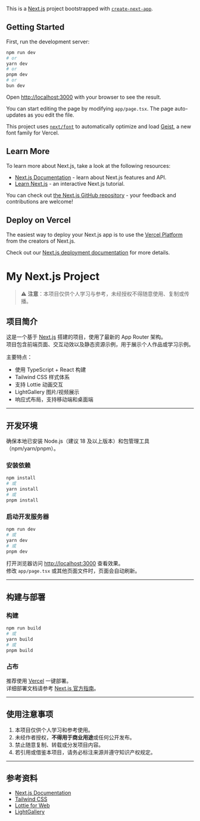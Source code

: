 This is a [Next.js](https://nextjs.org) project bootstrapped with [`create-next-app`](https://nextjs.org/docs/app/api-reference/cli/create-next-app).

## Getting Started

First, run the development server:

```bash
npm run dev
# or
yarn dev
# or
pnpm dev
# or
bun dev
```

Open [http://localhost:3000](http://localhost:3000) with your browser to see the result.

You can start editing the page by modifying `app/page.tsx`. The page auto-updates as you edit the file.

This project uses [`next/font`](https://nextjs.org/docs/app/building-your-application/optimizing/fonts) to automatically optimize and load [Geist](https://vercel.com/font), a new font family for Vercel.

## Learn More

To learn more about Next.js, take a look at the following resources:

- [Next.js Documentation](https://nextjs.org/docs) - learn about Next.js features and API.
- [Learn Next.js](https://nextjs.org/learn) - an interactive Next.js tutorial.

You can check out [the Next.js GitHub repository](https://github.com/vercel/next.js) - your feedback and contributions are welcome!

## Deploy on Vercel

The easiest way to deploy your Next.js app is to use the [Vercel Platform](https://vercel.com/new?utm_medium=default-template&filter=next.js&utm_source=create-next-app&utm_campaign=create-next-app-readme) from the creators of Next.js.

Check out our [Next.js deployment documentation](https://nextjs.org/docs/app/building-your-application/deploying) for more details.

# My Next.js Project

> ⚠️ **注意**：本项目仅供个人学习与参考，未经授权不得随意使用、复制或传播。

## 项目简介

这是一个基于 [Next.js](https://nextjs.org) 搭建的项目，使用了最新的 App Router 架构。  
项目包含前端页面、交互动效以及静态资源示例，用于展示个人作品或学习示例。

主要特点：

- 使用 TypeScript + React 构建
- Tailwind CSS 样式体系
- 支持 Lottie 动画交互
- LightGallery 图片/视频展示
- 响应式布局，支持移动端和桌面端

---

## 开发环境

确保本地已安装 Node.js（建议 18 及以上版本）和包管理工具（npm/yarn/pnpm）。

### 安装依赖

```bash
npm install
# 或
yarn install
# 或
pnpm install
```

### 启动开发服务器

```bash
npm run dev
# 或
yarn dev
# 或
pnpm dev
```

打开浏览器访问 [http://localhost:3000](http://localhost:3000) 查看效果。  
修改 `app/page.tsx` 或其他页面文件时，页面会自动刷新。

---

## 构建与部署

### 构建

```bash
npm run build
# 或
yarn build
# 或
pnpm build
```

### 占布

推荐使用 [Vercel](https://vercel.com/) 一键部署。  
详细部署文档请参考 [Next.js 官方指南](https://nextjs.org/docs/app/building-your-application/deploying)。

---

## 使用注意事项

1. 本项目仅供个人学习和参考使用。
2. 未经作者授权，**不得用于商业用途**或任何公开发布。
3. 禁止随意复制、转载或分发项目内容。
4. 若引用或借鉴本项目，请务必标注来源并遵守知识产权规定。

---

## 参考资料

- [Next.js Documentation](https://nextjs.org/docs)
- [Tailwind CSS](https://tailwindcss.com/docs)
- [Lottie for Web](https://airbnb.io/lottie/#/web)
- [LightGallery](https://www.lightgalleryjs.com/)
